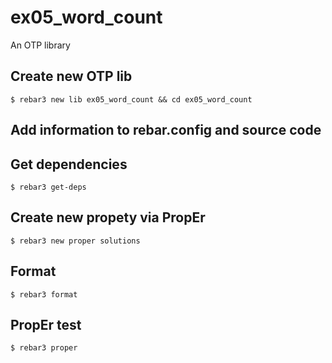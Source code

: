 ex05_word_count
=====

An OTP library

Create new OTP lib
-----
    $ rebar3 new lib ex05_word_count && cd ex05_word_count

Add information to rebar.config and source code
-----

Get dependencies
-----
    $ rebar3 get-deps

Create new propety via PropEr
-----
    $ rebar3 new proper solutions
	
Format
-----
    $ rebar3 format


PropEr test
-----
    $ rebar3 proper
